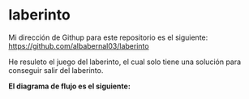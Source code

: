 # laberinto

Mi dirección de Githup para este repositorio es el siguiente: https://github.com/albabernal03/laberinto

He resuleto el juego del laberinto, el cual solo tiene una solución para conseguir salir del laberinto.

**El diagrama de flujo es el siguiente:**



